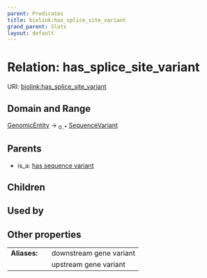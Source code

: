 ```yaml
---
parent: Predicates
title: biolink:has_splice_site_variant
grand_parent: Slots
layout: default
---
```


# Relation: has_splice_site_variant




URI: [biolink:has_splice_site_variant](https://w3id.org/biolink/vocab/has_splice_site_variant)

## Domain and Range

[GenomicEntity](GenomicEntity.md) ->  <sub>0..\*</sub> [SequenceVariant](SequenceVariant.md)

## Parents

 *  is_a: [has sequence variant](has_sequence_variant.md)

## Children


## Used by


## Other properties

|  |  |  |
| --- | --- | --- |
| **Aliases:** | | downstream gene variant |
|  | | upstream gene variant |

